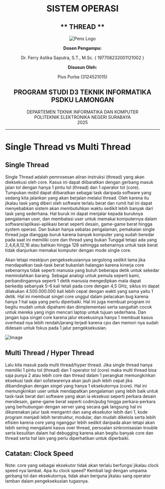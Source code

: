 <div align="center">

# SISTEM OPERASI

## ** THREAD **

![Pens Logo](https://belajargiat.id/wp-content/uploads/2020/10/logo-PENS.png)

**Dosen Pengampu:**

Dr. Ferry Astika Saputra, S.T., M.Sc.
( 197708232001121002 )

**Disusun Oleh:**

Pius Purba (3124521015)

## **PROGRAM STUDI D3 TEKNIK INFORMATIKA PSDKU LAMONGAN**  
DEPARTEMEN TEKNIK INFORMATIKA DAN KOMPUTER  
POLITEKNIK ELEKTRONIKA NEGERI SURABAYA  
2025

</div>

---

# Single Thread vs Multi Thread

## Single Thread

Single Thread adalah pemrosesan aliran instruksi (thread) yang akan dieksekusi oleh core. Kasus ini dapat diibaratkan dengan gerbang masuk jalan tol dengan hanya 1 pintu tol (thread) dan 1 operator tol (core). Tumpukan mobil dapat diibaratkan sebagai task daripada software yang sedang kita jalankan yang akan berjalan melalui thread. Oleh karena itu jikalau task yang diberi oleh software terlalu berat dan rumit hal ini dapat menyebabkan sistem akan membutuhkan waktu sedikit lebih banyak dari task yang sederhana. Hal buruk ini dapat menjalar kepada buruknya pengalaman user, dan membatasi user untuk memakai komputernya dalam software/aplikasi-aplikasi berat seperti desain, game-game berat hingga system operasi. Dan bukan hanya sebatas pengalaman, pemakaian single thread juga dianggap buruk karena banyak komputer yang sudah beredar pada saat ini memiliki core dan thread yang bukan Tunggal tetapi ada yang 2,4,6,8,12,16 atau bahkan hingga 128 sehingga sebenarnya untuk task berat tidak dianjurkan memakai komputer dengan mode single core.

Akan tetapi meskipun pengeksekusiannya sergolong sedikit lama jika mendapatkan task-task berat bukanlah halangan karena kinerja core sebenarnya tidak seperti manusia yang butuh beberapa detik untuk sekedar memindahkan barang. Sebagai analogi untuk pemula seperti kami, perbandingannya seperti 1 detik manusia mengedipkan mata dapat berkedip sebanyak 5-6 kali tetali pada core dengan 4,5 GHz, siklus ini dapat dilakukan 4.500.000.000 kali lebih cepat dengan wakti yang sama yaitu 1 detik. Hal ini membuat singel core unggul dalam pelacakan bug karena hanya 1 hal saja yang perlu diperbaiki. Hal ini juga membuat program ini begitu mudah untuk dipahami dan diimplementasi serta sangatlah cocok untuk mereka yang ingin mencari laptop untuk tujuan sederhana. Dan jangan lupa singel core karena jalur eksekusinya hanya 1 membuat kasus overhead nya lebih rendah/jarang terjadi karena cpu dan memori nya sudah didesain untuk fokus pada 1 jalur pengeksekusian.

![Image](https://github.com/user-attachments/assets/119e8326-fc3b-4961-abee-3e7b713bbd08)

## Multi Thread / Hyper Thread

Lalu kita masuk pada multi thread/hyper thread. Jika single thread hanya memiliki 1 pintu tol (thread) dan 1 operator tol (core) maka multi thread bisa saja punya 2 atau lebih core dan thread dalam 1 perangkat memungkinkan eksekusi task dari sofatwarenya akan jauh jauh lebih cepat jika dibandingkan dengan singel yang hanya 1 eksekutornya (core). Hal ini memungkinkan user untuk mendapatkan pengalaman yang lebih baik untuk task-task berat dari software yang akan ia eksekusi seperti perkara desain mendesain, game-game berat seperti codm/pubg hingga perkara-perkara yang berhubungan dengan server yang secara gak langsung hal ini dikarenakan jalur task mengantri dan sang eksekutor lebih dari 1, kode program menjadi lebih terstruktur, modular, dan mudah dikelola serta lebih efisien karena core yang nganggur lebih sedikit daripada akan tetapi akan lebih sering mengalami kasus over thread, persoalan sinkronisasian trouble serta kesulitan dalam hal debugging karena akan begitu banyak core dan thread serta hal lain yang perlu diperhatikan untuk diperbaiki.

## Catatan: Clock Speed

Note: core yang sebagai eksekutor tidak akan terlalu berfungsi jikalau clock speed nya lambat. Apa itu clock speed? Kembali lagi dengan umpama gerbang tol dan eksekutornya, tidak akan berguna jikalau sang operator lamban dalam pengeksekusian tugasnya.
